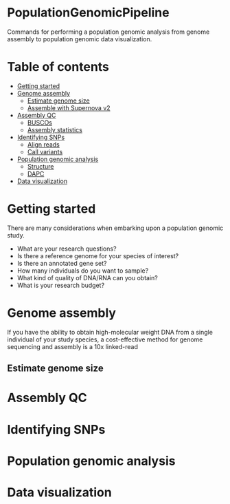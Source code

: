 # PopulationGenomicPipeline
Commands for performing a population genomic analysis from genome assembly to population genomic data visualization.

Table of contents
=================

- [Getting started](#getting-started)
- [Genome assembly](#genome-assembly)
  * [Estimate genome size](#estimate-genome-size)
  * [Assemble with Supernova v2](#assemble-with-supernova)
- [Assembly QC](#assembly-qc)
  * [BUSCOs](#buscos)
  * [Assembly statistics](#assembly-statistics)
- [Identifying SNPs](#identifying-snps)
  * [Align reads](#align-reads)
  * [Call variants](#call-variants)
- [Population genomic analysis](#population-genomic-analysis)
  * [Structure](#structure)
  * [DAPC](#dapc)
- [Data visualization](#data-visualization)

Getting started
===============

There are many considerations when embarking upon a population genomic study. 

* What are your research questions?
* Is there a reference genome for your species of interest?
* Is there an annotated gene set?
* How many individuals do you want to sample?
* What kind of quality of DNA/RNA can you obtain?
* What is your research budget?

Genome assembly
===============

If you have the ability to obtain high-molecular weight DNA from a single individual of your study species, a cost-effective method for genome sequencing and assembly is a 10x linked-read 

## Estimate genome size


Assembly QC
===========

Identifying SNPs
================

Population genomic analysis
===========================

Data visualization
==================
